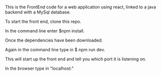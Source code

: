 This is the FrontEnd code for a web application using react, linked to a java backend with a MySql database.

To start the front end, clone this repo.

In the command line enter $npm install.

Once the dependencies have been downloaded.

Again in the command line type in $ npm run dev.

This will start up the front end and tell you which port it is listening on.

In the browser type in "localhost:<which ever port the terminal says>"
